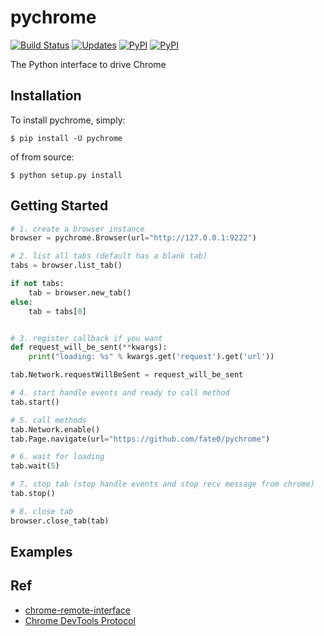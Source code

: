 # pychrome

[![Build Status](https://travis-ci.org/fate0/pychrome.svg?branch=master)](https://travis-ci.org/fate0/pychrome)
[![Updates](https://pyup.io/repos/github/fate0/pychrome/shield.svg)](https://pyup.io/repos/github/fate0/pychrome/)
[![PyPI](https://img.shields.io/pypi/v/pychrome.svg)](https://pypi.python.org/pypi/pychrome)
[![PyPI](https://img.shields.io/pypi/pyversions/pychrome.svg)](https://pypi.python.org/pypi/pychrome)

The Python interface to drive Chrome


## Installation

To install pychrome, simply:

```
$ pip install -U pychrome
```

of from source:

```
$ python setup.py install
```

## Getting Started

``` python
# 1. create a browser instance
browser = pychrome.Browser(url="http://127.0.0.1:9222")

# 2. list all tabs (default has a blank tab)
tabs = browser.list_tab()

if not tabs:
    tab = browser.new_tab()
else:
    tab = tabs[0]


# 3. register callback if you want
def request_will_be_sent(**kwargs):
    print("loading: %s" % kwargs.get('request').get('url'))

tab.Network.requestWillBeSent = request_will_be_sent

# 4. start handle events and ready to call method
tab.start()

# 5. call methods
tab.Network.enable()
tab.Page.navigate(url="https://github.com/fate0/pychrome")

# 6. wait for loading
tab.wait(5)

# 7. stop tab (stop handle events and stop recv message from chrome)
tab.stop()

# 8. close tab
browser.close_tab(tab)

```


## Examples





## Ref

* [chrome-remote-interface](https://github.com/cyrus-and/chrome-remote-interface/)
* [Chrome DevTools Protocol](https://chromedevtools.github.io/devtools-protocol/tot/)
